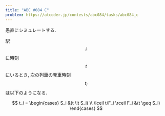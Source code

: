 ```yaml
---
title: "ABC #084 C"
problem: https://atcoder.jp/contests/abc084/tasks/abc084_c
---
```

愚直にシミュレートする.

駅 $$ i $$ に時刻 $$ t $$ にいるとき, 次の列車の発車時刻 $$ t_i $$ は以下のようになる.

$$
t_i =
\begin{cases}
S_i &(t \lt S_i) \\
\lceil t/F_i \rceil F_i &(t \geq S_i)
\end{cases}
$$
